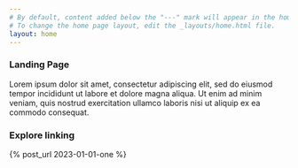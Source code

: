 ```yaml
---
# By default, content added below the "---" mark will appear in the home page
# To change the home page layout, edit the _layouts/home.html file.
layout: home
---
```


### Landing Page
Lorem ipsum dolor sit amet, consectetur adipiscing elit, sed do eiusmod tempor incididunt ut labore et dolore magna aliqua. Ut enim ad minim veniam, quis nostrud exercitation ullamco laboris nisi ut aliquip ex ea commodo consequat. 

### Explore linking
{% post_url 2023-01-01-one %}

